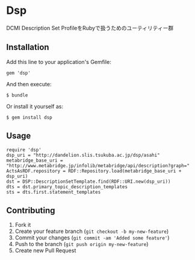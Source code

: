# Dsp

DCMI Description Set ProfileをRubyで扱うためのユーティリティー群

## Installation

Add this line to your application's Gemfile:

    gem 'dsp'

And then execute:

    $ bundle

Or install it yourself as:

    $ gem install dsp

## Usage

    require 'dsp'
    dsp_uri = "http://dandelion.slis.tsukuba.ac.jp/dsp/asahi"
    metabridge_base_uri = "http://www.metabridge.jp/infolib/metabridge/api/description?graph="
    ActsAsRDF.repository = RDF::Repository.load(metabridge_base_uri + dsp_uri)
    dst = DSP::DescriptionSetTemplate.find(RDF::URI.new(dsp_uri))
    dts = dst.primary_topic_description_templates
    sts = dts.first.statement_templates

## Contributing

1. Fork it
2. Create your feature branch (`git checkout -b my-new-feature`)
3. Commit your changes (`git commit -am 'Added some feature'`)
4. Push to the branch (`git push origin my-new-feature`)
5. Create new Pull Request
